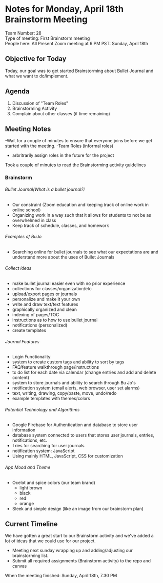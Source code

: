# Notes for Monday, April 18th Brainstorm Meeting
Team Number: 28  
Type of meeting: First Brainstorm meeting  
People here: All Present
Zoom meeting at 6 PM PST: Sunday, April 18th  

## Objective for Today
Today, our goal was to get started Brainstorming about Bullet Journal and what we want to do/implement.

## Agenda
1. Discussion of "Team Roles"
2. Brainstorming Activity
3. Complain about other classes (if time remaining)

## Meeting Notes
-Wait for a couple of minutes to ensure that everyone joins before we get started with the meeting.
-Team Roles (informal roles)
  - arbritrarily assign roles in the future for the project

Took a couple of minutes to read the Brainstorming activity guidelines

### Brainstorm
###### Bullet Journal(What is a bullet journal?)
- Our constraint (Zoom education and keeping track of online work in online school)
- Organizing work in a way such that it allows for students to not be as overwhelmed in class
- Keep track of schedule, classes, and homework

###### Examples of BuJo
- Searching online for bullet journals to see what our expectations are and understand more about the uses of Bullet Journals

###### Collect ideas
- make bullet journal easier even with no prior experience
- collections for classes/organization/etc
- upload/export pages or journals
- personalize and make it your own
- write and draw text/text features
- graphically organized and clean
- indexing of pages/TOC
- instructions as to how to use bullet journal
- notifications (personalized)
- create templates

###### Journal Features
- Login Functionality
- system to create custom tags and ability to sort by tags
- FAQ/feature walkthrough page/instructions
- to do list for each date via calendar (change entries and add and delete content)
- system to store journals and ability to search through Bu Jo's
- notification system (email alerts, web browser, user set alarms)
- text, writing, drawing, copy/paste, move, undo/redo
- example templates with themes/colors

###### Potential Technology and Algorithms
- Google Firebase for Authentication and database to store user information
- database system connected to users that stores user journals, entries, notifications, etc.
- Tries for searching for user journals
- notification system: JavaScript
- Using mainly HTML, JavaScript, CSS for customization

###### App Mood and Theme
- Ocelot and spice colors (our team brand)
  * light brown
  * black
  * red
  * orange
- Sleek and simple design (like an image from our brainstorm plan)

## Current Timeline
We have gotten a great start to our Brainstorm activity and we've added a lot of ideas that we could use for our project.
- Meeting next sunday wrapping up and adding/adjusting our brainstorming list.
- Submit all required assignments (Brainstorm activity) to the repo and canvas

When the meeting finished: Sunday, April 18th, 7:30 PM
